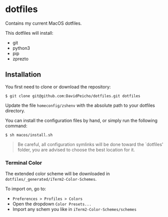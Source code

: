 # dotfiles

Contains my current MacOS dotfiles.

This dotfiles will install:
* git
* python3
* pip
* zprezto


## Installation ##

You first need to clone or download the repository:
```
$ git clone git@github.com:DavidPeicho/dotfiles.git dotfiles
```

Update the file `homeconfig/zshenv` with the absolute path to your dotfiles directory.

You can install the configuration files by hand, or simply run the following command:
```
$ sh macos/install.sh
```

> Be careful, all configuration symlinks will be done toward the `dotfiles' folder,
you are advised to choose the best location for it.

### Terminal Color

The extended color scheme will be downloaded in `dotfiles/_generated/iTerm2-Color-Schemes`.

To import on, go to:

* `Preferences > Profiles > Colors`
* Open the dropdown `Color Presets...`
* Import any schem you like in `iTerm2-Color-Schemes/schemes`
